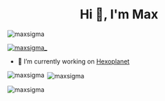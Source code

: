 <h1 align="center">Hi 👋, I'm Max</h1>

<p align="left"> <img src="https://komarev.com/ghpvc/?username=maxsigma&label=Profile%20views&color=0e75b6&style=flat" alt="maxsigma" /> </p>

<p align="left"> <a href="https://twitter.com/maxsigma_" target="blank"><img src="https://img.shields.io/twitter/follow/maxsigma_?logo=twitter&style=for-the-badge" alt="maxsigma_" /></a> </p>

- 🔭 I’m currently working on [Hexoplanet](http://hexoplanet.com)



<p><img align="left" src="https://github-readme-stats.vercel.app/api/top-langs?username=maxsigma&show_icons=true&locale=en&layout=compact" alt="maxsigma" /></p>

<p>&nbsp;<img align="center" src="https://github-readme-stats.vercel.app/api?username=maxsigma&show_icons=true&locale=en" alt="maxsigma" /></p>

<p><img align="center" src="https://github-readme-streak-stats.herokuapp.com/?user=maxsigma&" alt="maxsigma" /></p>
